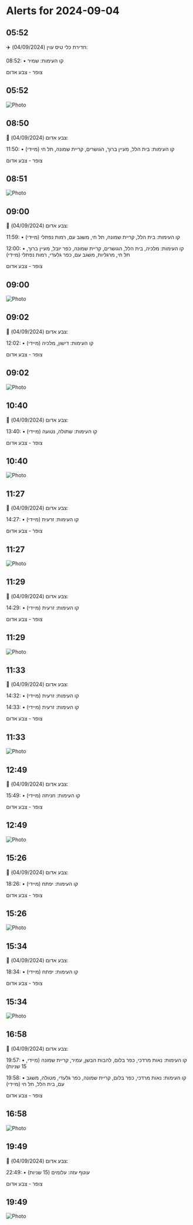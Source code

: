 # Alerts for 2024-09-04

## 05:52

✈️ חדירת כלי טיס עוין (04/09/2024):

08:52:
• קו העימות: שמיר 

צופר - צבע אדום

## 05:52

![Photo](images/25246.jpg)

## 08:50

🔴 צבע אדום (04/09/2024):

11:50:
• קו העימות: בית הלל, מעיין ברוך, הגושרים, קריית שמונה, תל חי (מיידי)

צופר - צבע אדום

## 08:51

![Photo](images/25250.jpg)

## 09:00

🔴 צבע אדום (04/09/2024):

11:59:
• קו העימות: בית הלל, קריית שמונה, תל חי, משגב עם, רמות נפתלי (מיידי)

12:00:
• קו העימות: מלכיה, בית הלל, הגושרים, קריית שמונה, כפר יובל, מעיין ברוך, תל חי, מרגליות, משגב עם, כפר גלעדי, רמות נפתלי (מיידי)

צופר - צבע אדום

## 09:00

![Photo](images/25270.jpg)

## 09:02

🔴 צבע אדום (04/09/2024):

12:02:
• קו העימות: דישון, מלכיה (מיידי)

צופר - צבע אדום

## 09:02

![Photo](images/25274.jpg)

## 10:40

🔴 צבע אדום (04/09/2024):

13:40:
• קו העימות: שתולה, נטועה (מיידי)

צופר - צבע אדום

## 10:40

![Photo](images/25276.jpg)

## 11:27

🔴 צבע אדום (04/09/2024):

14:27:
• קו העימות: זרעית (מיידי)

צופר - צבע אדום

## 11:27

![Photo](images/25278.jpg)

## 11:29

🔴 צבע אדום (04/09/2024):

14:29:
• קו העימות: זרעית (מיידי)

צופר - צבע אדום

## 11:29

![Photo](images/25280.jpg)

## 11:33

🔴 צבע אדום (04/09/2024):

14:32:
• קו העימות: זרעית (מיידי)

14:33:
• קו העימות: זרעית (מיידי)

צופר - צבע אדום

## 11:33

![Photo](images/25284.jpg)

## 12:49

🔴 צבע אדום (04/09/2024):

15:49:
• קו העימות: חניתה (מיידי)

צופר - צבע אדום

## 12:49

![Photo](images/25286.jpg)

## 15:26

🔴 צבע אדום (04/09/2024):

18:26:
• קו העימות: יפתח (מיידי)

צופר - צבע אדום

## 15:26

![Photo](images/25288.jpg)

## 15:34

🔴 צבע אדום (04/09/2024):

18:34:
• קו העימות: יפתח (מיידי)

צופר - צבע אדום

## 15:34

![Photo](images/25290.jpg)

## 16:58

🔴 צבע אדום (04/09/2024):

19:57:
• קו העימות: נאות מרדכי, כפר בלום, להבות הבשן, עמיר, קריית שמונה (מיידי, 15 שניות)

19:58:
• קו העימות: נאות מרדכי, כפר בלום, קריית שמונה, כפר גלעדי, מטולה, משגב עם, בית הלל, תל חי (מיידי)

צופר - צבע אדום

## 16:58

![Photo](images/25306.jpg)

## 19:49

🔴 צבע אדום (04/09/2024):

22:49:
• עוטף עזה: עלומים (15 שניות)

צופר - צבע אדום

## 19:49

![Photo](images/25308.jpg)

